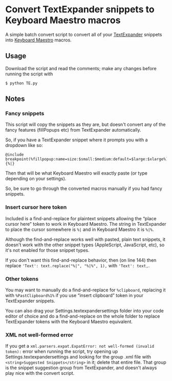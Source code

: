 # Convert TextExpander snippets to Keyboard Maestro macros

A simple batch convert script to convert all of your [TextExpander](https://textexpander.com/) snippets into [Keyboard Maestro](https://www.keyboardmaestro.com/main/) macros.

## Usage

Download the script and read the comments; make any changes before running the script with

```
$ python TE.py
```

## Notes

### Fancy snippets

This script will copy the snippets as they are, but doesn't convert any of the fancy features (fillPopups etc) from TextExpander automatically.

So, if you have a TextExpander snippet where it prompts you with a dropdown like so:

```
@include breakpoint(%fillpopup:name=size:$small:$medium:default=$large:$xlarge%) {%|}
```

Then that will be what Keyboard Maestro will exactly paste (or type depending on your settings).

So, be sure to go through the converted macros manually if you had fancy snippets.

### Insert cursor here token

Included is a find-and-replace for plaintext snippets allowing the “place cursor here” token to work in Keyboard Maestro. The string in TextExpander to place the cursor somewhere is `%|` and in Keyboard Maestro it is `%|%`.

Although the find-and-replace works well with pasted, plain text snippets, it doesn't work with the other snippet types (AppleScript, JavaScript, etc), so it's not enabled for those snippet types.

If you don't want this find-and-replace behavior, then (on line 144) then replace `'Text': text.replace("%|", "%|%", 1),` with `'Text': text,`.

### Other tokens

You may want to manually do a find-and-replace for `%clipboard`, replacing it with `%PastClipboard%1%` if you use “insert clipboard” token in your TextExpander snippets.

You can also drag your Settings.textexpandersettings folder into your code editor of choice and do a find-and-replace on the whole folder to replace TextExpander tokens with the Keyboard Maestro equivalent.

### XML not well-formed error

If you get a `xml.parsers.expat.ExpatError: not well-formed (invalid token):` error when running the script, try opening up Settings.textexpandersettings and looking for the group .xml file with `<string>Suggested Snippets</string>` in it; delete that entire file. That group is the snippet suggestion group from TextExpander, and doesn't always play nice with the convert script.
